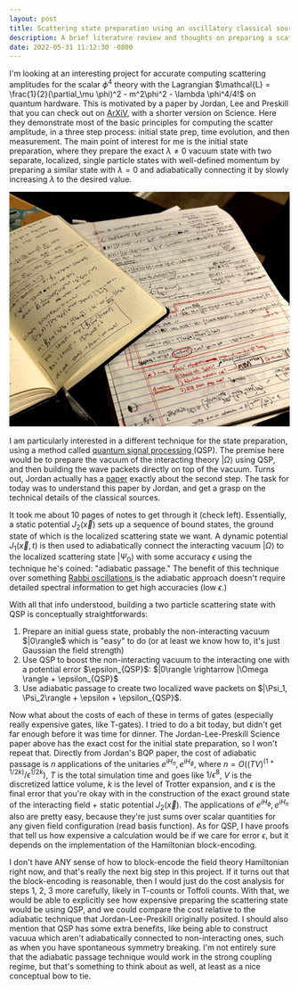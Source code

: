 ```yaml
---
layout: post
title: Scattering state preparation using an oscillatory classical source
description: A brief literature review and thoughts on preparing a scattering state on a quantum computer.
date: 2022-05-31 11:12:30 -0800
---
```


I'm looking at an interesting project for accurate computing scattering amplitudes for the scalar $\phi^4$ theory with the Lagrangian $\mathcal{L} = \frac{1}{2}(\partial_\mu \phi)^2 - m^2\phi^2 - \lambda \phi^4/4!$ on quantum hardware.
This is motivated by a paper by Jordan, Lee and Preskill that you can check out on <a href="https://arxiv.org/abs/1111.3633">ArXiV</a>, with a shorter version on Science.
Here they demonstrate most of the basic principles for computing the scatter amplitude, in a three step process: initial state prep, time evolution, and then measurement.
The main point of interest for me is the initial state preparation, where they prepare the exact $\lambda \neq 0$ vacuum state with two separate, localized, single particle states with well-defined momentum by preparing a similar state with $\lambda = 0$ and adiabatically connecting it by slowly increasing $\lambda$ to the desired value.

<img src="/_posts/images/2022-05-31-img.jpg"> <!-- alt="notes" width="50%" height="70%" align="left"> -->

I am particularly interested in a different technique for the state preparation, using a method called <a href="https://arxiv.org/abs/1606.02685"> quantum signal processing </a>(QSP). 
The premise here would be to prepare the vacuum of the interacting theory $|\Omega\rangle$ using QSP, and then building the wave packets directly on top of the vacuum.
Turns out, Jordan actually has a <a href="https://arxiv.org/abs/1703.00454">paper</a> exactly about the second step.
The task for today was to understand this paper by Jordan, and get a grasp on the technical details of the classical sources.

It took me about 10 pages of notes to get through it (check left). 
Essentially, a static potential $J_2(\vec{x})$ sets up a sequence of bound states, the ground state of which is the localized scattering state we want. 
A dynamic potential $J_1(\vec{x}, t)$ is then used to adiabatically connect the interacting vacuum $|\Omega\rangle$ to the localized scattering state $|\Psi_0\rangle$ with some accuracy $\epsilon$ using the technique he's coined: "adiabatic passage."
The benefit of this technique over something <a href="https://en.wikipedia.org/wiki/Rabi_problem"> Rabbi oscillations </a> is the adiabatic approach doesn't require detailed spectral information to get high accuracies (low $\epsilon$.)

With all that info understood, building a two particle scattering state with QSP is conceptually straightforwards:
<ol>
<li> Prepare an initial guess state, probably the non-interacting vacuum $|0\rangle$ which is "easy" to do (or at least we know how to, it's just Gaussian the field strength) </li>

<li> Use QSP to boost the non-interacting vacuum to the interacting one with a potential error $\epsilon_{QSP}$: $|0\rangle \rightarrow |\Omega \rangle + \epsilon_{QSP}$</li>

<li>  Use adiabatic passage to create two localized wave packets on $|\Psi_1, \Psi_2\rangle + \epsilon + \epsilon_{QSP}$.</li>
</ol> 

Now what about the costs of each of these in terms of gates (especially really expensive gates, like T-gates).
I tried to do a bit today, but didn't get far enough before it was time for dinner. 
The Jordan-Lee-Preskill Science paper above has the exact cost for the initial state preparation, so I won't repeat that.
Directly from Jordan's BQP paper, the cost of adiabatic passage is $n$ applications of the unitaries $e^{iH_{\pi}}, e^{iH_{\phi}}$, where $n = O((TV)^{(1 + 1/2k)}/\epsilon^{1/2k})$, $T$ is the total simulation time and goes like $1/\epsilon^8$, $V$ is the discretized lattice volume, $k$ is the level of Trotter expansion, and $\epsilon$ is the final error that you're okay with in the construction of the exact ground state of the interacting field + static potential $J_2(\vec{x})$.
The applications of $e^{iH_{\phi}}, e^{iH_{\pi}}$ also are pretty easy, because they're just sums over scalar quantities for any given field configuration (read basis function).
As for QSP, I have proofs that tell us how expensive a calculation would be if we care for error $\epsilon$, but it depends on the implementation of the Hamiltonian block-encoding.

I don't have ANY sense of how to block-encode the field theory Hamiltonian right now, and that's really the next big step in this project.
If it turns out that the block-encoding is reasonable, then I would just do the cost analysis for steps 1, 2, 3 more carefully, likely in T-counts or
Toffoli counts.
With that, we would be able to explicitly see how expensive preparing the scattering state would be using QSP, and we could compare the cost
relative to the adiabatic technique that Jordan-Lee-Preskill originally posited.
I should also mention that QSP has some extra benefits, like being able to construct vacuua which aren't adiabatically connected to non-interacting ones,
such as when you have spontaneous symmetry breaking. 
I'm not entirely sure that the adiabatic passage technique would work in the strong coupling regime, but that's something to think about as well, 
at least as a nice conceptual bow to tie.
